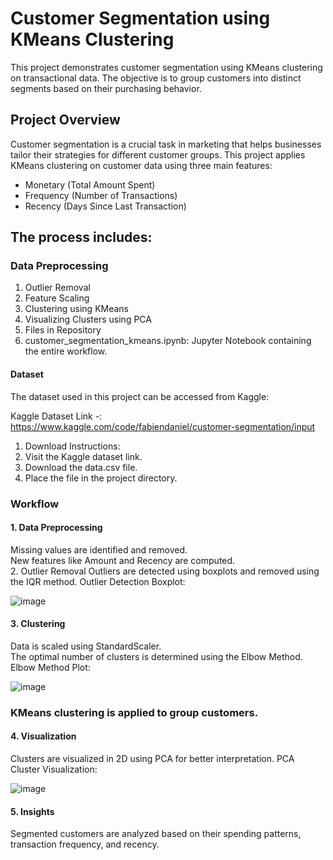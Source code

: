 # Customer Segmentation using KMeans Clustering
This project demonstrates customer segmentation using KMeans clustering on transactional data. The objective is to group customers into distinct segments based on their purchasing behavior.

## Project Overview
Customer segmentation is a crucial task in marketing that helps businesses tailor their strategies for different customer groups. This project applies KMeans clustering on customer data using three main features:

- Monetary (Total Amount Spent)   
- Frequency (Number of Transactions)  
- Recency (Days Since Last Transaction)  

## The process includes:
### Data Preprocessing
1. Outlier Removal
2. Feature Scaling
3. Clustering using KMeans
4. Visualizing Clusters using PCA
5. Files in Repository
6. customer_segmentation_kmeans.ipynb: Jupyter Notebook containing the entire workflow.

#### Dataset
The dataset used in this project can be accessed from Kaggle:

Kaggle Dataset Link -: https://www.kaggle.com/code/fabiendaniel/customer-segmentation/input

1. Download Instructions:
2. Visit the Kaggle dataset link.
3. Download the data.csv file.
4. Place the file in the project directory.

### Workflow
#### 1. Data Preprocessing
Missing values are identified and removed.  
New features like Amount and Recency are computed.  
2. Outlier Removal
Outliers are detected using boxplots and removed using the IQR method.
Outlier Detection Boxplot:

![image](https://github.com/user-attachments/assets/2f176f9c-3277-4b7c-93cc-ad2ceec9a8b4)


#### 3. Clustering
Data is scaled using StandardScaler.  
The optimal number of clusters is determined using the Elbow Method.  
Elbow Method Plot:

![image](https://github.com/user-attachments/assets/03d58c5d-3766-4598-8ec2-652d65768e95)


### KMeans clustering is applied to group customers.
#### 4. Visualization
Clusters are visualized in 2D using PCA for better interpretation.
PCA Cluster Visualization:

![image](https://github.com/user-attachments/assets/cccd905b-b757-4adf-8688-ba555ceec079)


#### 5. Insights
Segmented customers are analyzed based on their spending patterns, transaction frequency, and recency.

